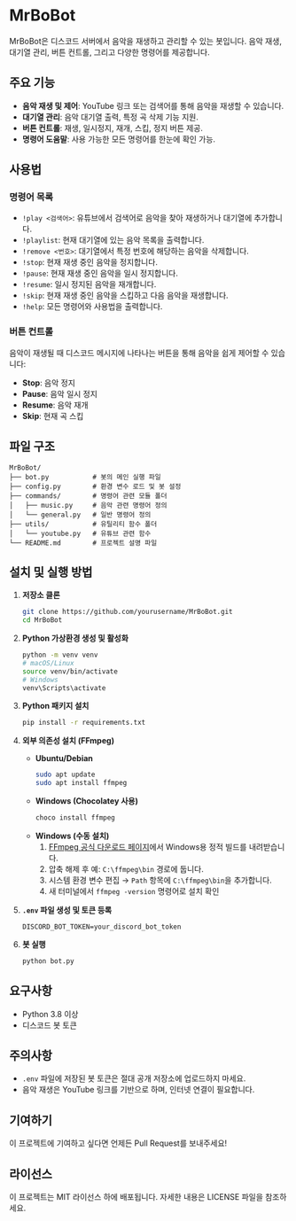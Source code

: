 # MrBoBot

MrBoBot은 디스코드 서버에서 음악을 재생하고 관리할 수 있는 봇입니다. 음악 재생, 대기열 관리, 버튼 컨트롤, 그리고 다양한 명령어를 제공합니다.

## 주요 기능
- **음악 재생 및 제어**: YouTube 링크 또는 검색어를 통해 음악을 재생할 수 있습니다.
- **대기열 관리**: 음악 대기열 출력, 특정 곡 삭제 기능 지원.
- **버튼 컨트롤**: 재생, 일시정지, 재개, 스킵, 정지 버튼 제공.
- **명령어 도움말**: 사용 가능한 모든 명령어를 한눈에 확인 가능.

## 사용법
### 명령어 목록
- `!play <검색어>`: 유튜브에서 검색어로 음악을 찾아 재생하거나 대기열에 추가합니다.
- `!playlist`: 현재 대기열에 있는 음악 목록을 출력합니다.
- `!remove <번호>`: 대기열에서 특정 번호에 해당하는 음악을 삭제합니다.
- `!stop`: 현재 재생 중인 음악을 정지합니다.
- `!pause`: 현재 재생 중인 음악을 일시 정지합니다.
- `!resume`: 일시 정지된 음악을 재개합니다.
- `!skip`: 현재 재생 중인 음악을 스킵하고 다음 음악을 재생합니다.
- `!help`: 모든 명령어와 사용법을 출력합니다.

### 버튼 컨트롤
음악이 재생될 때 디스코드 메시지에 나타나는 버튼을 통해 음악을 쉽게 제어할 수 있습니다:
- **Stop**: 음악 정지
- **Pause**: 음악 일시 정지
- **Resume**: 음악 재개
- **Skip**: 현재 곡 스킵

## 파일 구조
```
MrBoBot/
├── bot.py           # 봇의 메인 실행 파일
├── config.py        # 환경 변수 로드 및 봇 설정
├── commands/        # 명령어 관련 모듈 폴더
│   ├── music.py     # 음악 관련 명령어 정의
│   └── general.py   # 일반 명령어 정의
├── utils/           # 유틸리티 함수 폴더
│   └── youtube.py   # 유튜브 관련 함수
└── README.md        # 프로젝트 설명 파일
```

## 설치 및 실행 방법

1. **저장소 클론**  
   ```bash
   git clone https://github.com/yourusername/MrBoBot.git
   cd MrBoBot
   ```

2. **Python 가상환경 생성 및 활성화**  
   ```bash
   python -m venv venv
   # macOS/Linux
   source venv/bin/activate
   # Windows
   venv\Scripts\activate
   ```

3. **Python 패키지 설치**  
   ```bash
   pip install -r requirements.txt
   ```

4. **외부 의존성 설치 (FFmpeg)**  
   - **Ubuntu/Debian**  
     ```bash
     sudo apt update
     sudo apt install ffmpeg
     ```  
   - **Windows (Chocolatey 사용)**  
     ```powershell
     choco install ffmpeg
     ```  
   - **Windows (수동 설치)**  
     1. [FFmpeg 공식 다운로드 페이지](https://ffmpeg.org/download.html)에서 Windows용 정적 빌드를 내려받습니다.  
     2. 압축 해제 후 예: `C:\ffmpeg\bin` 경로에 둡니다.  
     3. 시스템 환경 변수 편집 → `Path` 항목에 `C:\ffmpeg\bin`을 추가합니다.  
     4. 새 터미널에서 `ffmpeg -version` 명령어로 설치 확인

5. **`.env` 파일 생성 및 토큰 등록**  
   ```env
   DISCORD_BOT_TOKEN=your_discord_bot_token
   ```

6. **봇 실행**  
   ```bash
   python bot.py
   ```


## 요구사항
- Python 3.8 이상
- 디스코드 봇 토큰

## 주의사항
- `.env` 파일에 저장된 봇 토큰은 절대 공개 저장소에 업로드하지 마세요.
- 음악 재생은 YouTube 링크를 기반으로 하며, 인터넷 연결이 필요합니다.

## 기여하기
이 프로젝트에 기여하고 싶다면 언제든 Pull Request를 보내주세요!

## 라이선스
이 프로젝트는 MIT 라이선스 하에 배포됩니다. 자세한 내용은 LICENSE 파일을 참조하세요.

